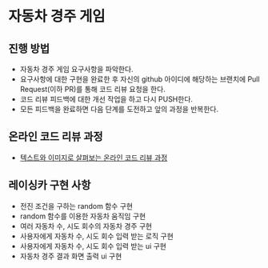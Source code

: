 # 자동차 경주 게임
## 진행 방법
* 자동차 경주 게임 요구사항을 파악한다.
* 요구사항에 대한 구현을 완료한 후 자신의 github 아이디에 해당하는 브랜치에 Pull Request(이하 PR)를 통해 코드 리뷰 요청을 한다.
* 코드 리뷰 피드백에 대한 개선 작업을 하고 다시 PUSH한다.
* 모든 피드백을 완료하면 다음 단계를 도전하고 앞의 과정을 반복한다.

## 온라인 코드 리뷰 과정
* [텍스트와 이미지로 살펴보는 온라인 코드 리뷰 과정](https://github.com/next-step/nextstep-docs/tree/master/codereview)

## 레이싱카 구현 사항
* 전진 조건을 구하는 random 함수 구현
* random 함수를 이용한 자동차 움직임 구현
* 여러 자동차 수, 시도 회수의 자동차 경주 구현
* 사용자에게 자동차 수, 시도 회수 입력 받는 로직 구현
* 사용자에게 자동차 수, 시도 회수 입력 받는 ui 구현
* 자동차 경주 결과 화면 출력 ui 구현